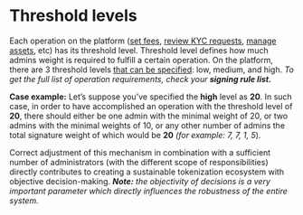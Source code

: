 # Threshold levels

Each operation on the platform \([set fees](../fees-management/imposition-of-fees.md), [review KYC requests](../kyc-management/review-the-kyc-request.md), [manage assets](https://tokend.gitbook.io/product-guide/admins/system-assets-management/overview), etc\) has its threshold level. Threshold level defines how much admins weight is required to fulfill a certain operation. On the platform, there are 3 threshold levels [that can be specified](threshold-levels-management.md): low, medium, and high. _To get the full list of operation requirements, check your **signing rule list.**_

**Case example:** Let’s suppose you’ve specified the **high** level as **20**. In such case, in order to have accomplished an operation with the threshold level of **20**, there should either be one admin with the minimal weight of 20, or two admins with the minimal weights of 10, or any other number of admins the total signature weight of which would be **20** _\(for example: 7, 7, 1, 5_\)_._

Correct adjustment of this mechanism in combination with a sufficient number of administrators \(with the different scope of responsibilities\) directly contributes to creating a sustainable tokenization ecosystem with objective decision-making. _**Note:** the objectivity of decisions is a very important parameter which directly influences the robustness of the entire system._  



